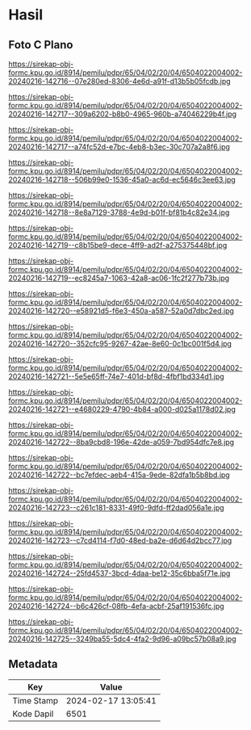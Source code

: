 # Hasil

## Foto C Plano

https://sirekap-obj-formc.kpu.go.id/8914/pemilu/pdpr/65/04/02/20/04/6504022004002-20240216-142716--07e280ed-8306-4e6d-a91f-d13b5b05fcdb.jpg

https://sirekap-obj-formc.kpu.go.id/8914/pemilu/pdpr/65/04/02/20/04/6504022004002-20240216-142717--309a6202-b8b0-4965-960b-a74046229b4f.jpg

https://sirekap-obj-formc.kpu.go.id/8914/pemilu/pdpr/65/04/02/20/04/6504022004002-20240216-142717--a74fc52d-e7bc-4eb8-b3ec-30c707a2a8f6.jpg

https://sirekap-obj-formc.kpu.go.id/8914/pemilu/pdpr/65/04/02/20/04/6504022004002-20240216-142718--506b99e0-1536-45a0-ac6d-ec5646c3ee63.jpg

https://sirekap-obj-formc.kpu.go.id/8914/pemilu/pdpr/65/04/02/20/04/6504022004002-20240216-142718--8e8a7129-3788-4e9d-b01f-bf81b4c82e34.jpg

https://sirekap-obj-formc.kpu.go.id/8914/pemilu/pdpr/65/04/02/20/04/6504022004002-20240216-142719--c8b15be9-dece-4ff9-ad2f-a275375448bf.jpg

https://sirekap-obj-formc.kpu.go.id/8914/pemilu/pdpr/65/04/02/20/04/6504022004002-20240216-142719--ec8245a7-1063-42a8-ac06-1fc2f277b73b.jpg

https://sirekap-obj-formc.kpu.go.id/8914/pemilu/pdpr/65/04/02/20/04/6504022004002-20240216-142720--e58921d5-f6e3-450a-a587-52a0d7dbc2ed.jpg

https://sirekap-obj-formc.kpu.go.id/8914/pemilu/pdpr/65/04/02/20/04/6504022004002-20240216-142720--352cfc95-9267-42ae-8e60-0c1bc001f5d4.jpg

https://sirekap-obj-formc.kpu.go.id/8914/pemilu/pdpr/65/04/02/20/04/6504022004002-20240216-142721--5e5e65ff-74e7-401d-bf8d-4fbf1bd334d1.jpg

https://sirekap-obj-formc.kpu.go.id/8914/pemilu/pdpr/65/04/02/20/04/6504022004002-20240216-142721--e4680229-4790-4b84-a000-d025a1178d02.jpg

https://sirekap-obj-formc.kpu.go.id/8914/pemilu/pdpr/65/04/02/20/04/6504022004002-20240216-142722--8ba9cbd8-196e-42de-a059-7bd954dfc7e8.jpg

https://sirekap-obj-formc.kpu.go.id/8914/pemilu/pdpr/65/04/02/20/04/6504022004002-20240216-142722--bc7efdec-aeb4-415a-9ede-82dfa1b5b8bd.jpg

https://sirekap-obj-formc.kpu.go.id/8914/pemilu/pdpr/65/04/02/20/04/6504022004002-20240216-142723--c261c181-8331-49f0-9dfd-ff2dad056a1e.jpg

https://sirekap-obj-formc.kpu.go.id/8914/pemilu/pdpr/65/04/02/20/04/6504022004002-20240216-142723--c7cd4114-f7d0-48ed-ba2e-d6d64d2bcc77.jpg

https://sirekap-obj-formc.kpu.go.id/8914/pemilu/pdpr/65/04/02/20/04/6504022004002-20240216-142724--25fd4537-3bcd-4daa-be12-35c6bba5f71e.jpg

https://sirekap-obj-formc.kpu.go.id/8914/pemilu/pdpr/65/04/02/20/04/6504022004002-20240216-142724--b6c426cf-08fb-4efa-acbf-25af191536fc.jpg

https://sirekap-obj-formc.kpu.go.id/8914/pemilu/pdpr/65/04/02/20/04/6504022004002-20240216-142725--3249ba55-5dc4-4fa2-9d96-a09bc57b08a9.jpg


## Metadata

| Key        | Value               |
| ---------- | ------------------- |
| Time Stamp | 2024-02-17 13:05:41 |
| Kode Dapil | 6501                |



